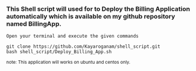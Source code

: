 ### This Shell script will used for to Deploy the Billing Application automatically which is available on my github repository named BillingApp.
`
Open your terminal and execute the given commands
`
```
git clone https://github.com/Kayaroganam/shell_script.git
bash shell_script/Deploy_Billing_App.sh
```
<sub>note: This application will works on ubuntu and centos only.</sub>
